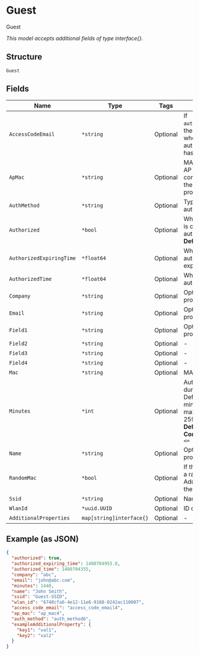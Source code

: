 
# Guest

Guest

*This model accepts additional fields of type interface{}.*

## Structure

`Guest`

## Fields

| Name | Type | Tags | Description |
|  --- | --- | --- | --- |
| `AccessCodeEmail` | `*string` | Optional | If `auth_method`==`email`, the email address where the authorization code has been sent to |
| `ApMac` | `*string` | Optional | MAC Address of the AP the guest was connected to during the registration process |
| `AuthMethod` | `*string` | Optional | Type of guest authorization |
| `Authorized` | `*bool` | Optional | Whether the guest is current authorized<br>**Default**: `true` |
| `AuthorizedExpiringTime` | `*float64` | Optional | When the authorization would expire |
| `AuthorizedTime` | `*float64` | Optional | When the guest was authorized |
| `Company` | `*string` | Optional | Optional, the info provided by user |
| `Email` | `*string` | Optional | Optional, the info provided by user |
| `Field1` | `*string` | Optional | Optional, the info provided by user |
| `Field2` | `*string` | Optional | - |
| `Field3` | `*string` | Optional | - |
| `Field4` | `*string` | Optional | - |
| `Mac` | `*string` | Optional | MAC Address |
| `Minutes` | `*int` | Optional | Authorization duration, in minutes. Default is 1440 minutes (1 day), maximum is 259200 (180 days)<br>**Default**: `1440`<br>**Constraints**: `>= 0`, `<= 259200` |
| `Name` | `*string` | Optional | Optional, the info provided by user |
| `RandomMac` | `*bool` | Optional | If the client is using a randomized MAC Address to connect the SSID |
| `Ssid` | `*string` | Optional | Name of the SSID |
| `WlanId` | `*uuid.UUID` | Optional | ID of the SSID |
| `AdditionalProperties` | `map[string]interface{}` | Optional | - |

## Example (as JSON)

```json
{
  "authorized": true,
  "authorized_expiring_time": 1480704955.0,
  "authorized_time": 1480704355,
  "company": "abc",
  "email": "john@abc.com",
  "minutes": 1440,
  "name": "John Smith",
  "ssid": "Guest-SSID",
  "wlan_id": "6748cfa6-4e12-11e6-9188-0242ac110007",
  "access_code_email": "access_code_email4",
  "ap_mac": "ap_mac4",
  "auth_method": "auth_method6",
  "exampleAdditionalProperty": {
    "key1": "val1",
    "key2": "val2"
  }
}
```

